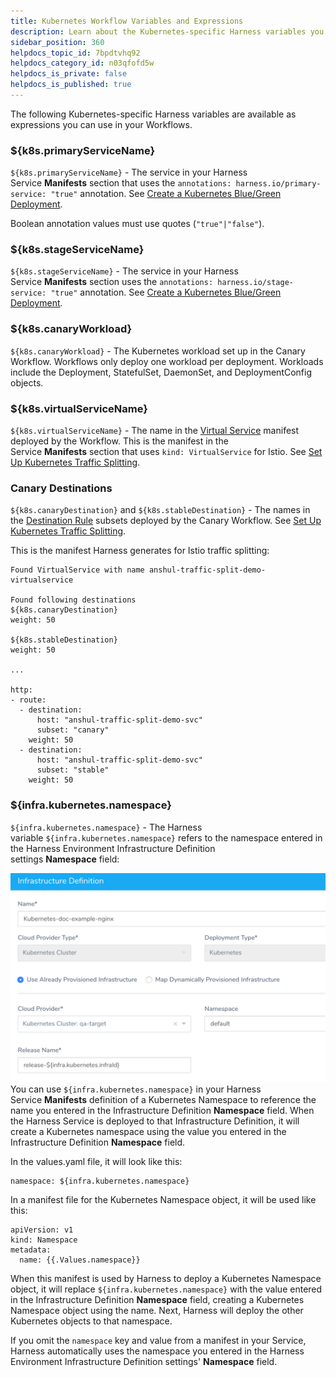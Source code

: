 ```yaml
---
title: Kubernetes Workflow Variables and Expressions
description: Learn about the Kubernetes-specific Harness variables you can use in your Workflows.
sidebar_position: 360 
helpdocs_topic_id: 7bpdtvhq92
helpdocs_category_id: n03qfofd5w
helpdocs_is_private: false
helpdocs_is_published: true
---
```


The following Kubernetes-specific Harness variables are available as expressions you can use in your Workflows.

### ${k8s.primaryServiceName}

`${k8s.primaryServiceName}` - The service in your Harness Service **Manifests** section that uses the `annotations: harness.io/primary-service: "true"` annotation. See [Create a Kubernetes Blue/Green Deployment](/article/ukftzrngr1-create-a-kubernetes-blue-green-deployment).

Boolean annotation values must use quotes (`"true"|"false"`).

### ${k8s.stageServiceName}

`${k8s.stageServiceName}` - The service in your Harness Service **Manifests** section uses the `annotations: harness.io/stage-service: "true"` annotation. See [Create a Kubernetes Blue/Green Deployment](/article/ukftzrngr1-create-a-kubernetes-blue-green-deployment).

### ${k8s.canaryWorkload}

`${k8s.canaryWorkload}` - The Kubernetes workload set up in the Canary Workflow. Workflows only deploy one workload per deployment. Workloads include the Deployment, StatefulSet, DaemonSet, and DeploymentConfig objects.

### ${k8s.virtualServiceName}

`${k8s.virtualServiceName}` - The name in the [Virtual Service](https://istio.io/docs/reference/config/networking/v1alpha3/virtual-service/) manifest deployed by the Workflow. This is the manifest in the Service **Manifests** section that uses `kind: VirtualService` for Istio. See [Set Up Kubernetes Traffic Splitting](/article/1qfb4gh9e8-set-up-kubernetes-traffic-splitting).

### Canary Destinations

`${k8s.canaryDestination}` and `${k8s.stableDestination}` - The names in the [Destination Rule](https://istio.io/docs/reference/config/networking/v1alpha3/destination-rule/) subsets deployed by the Canary Workflow. See [Set Up Kubernetes Traffic Splitting](/article/1qfb4gh9e8-set-up-kubernetes-traffic-splitting).

This is the manifest Harness generates for Istio traffic splitting:


```
Found VirtualService with name anshul-traffic-split-demo-virtualservice  
  
Found following destinations  
${k8s.canaryDestination}  
weight: 50  
  
${k8s.stableDestination}  
weight: 50  
  
...  
  
http:  
- route:  
  - destination:  
      host: "anshul-traffic-split-demo-svc"  
      subset: "canary"  
    weight: 50  
  - destination:  
      host: "anshul-traffic-split-demo-svc"  
      subset: "stable"  
    weight: 50
```
### ${infra.kubernetes.namespace}

`${infra.kubernetes.namespace}` - The Harness variable `${infra.kubernetes.namespace}` refers to the namespace entered in the Harness Environment Infrastructure Definition settings **Namespace** field:

![](./static/workflow-variables-expressions-52.png)You can use `${infra.kubernetes.namespace}` in your Harness Service **Manifests** definition of a Kubernetes Namespace to reference the name you entered in the Infrastructure Definition **Namespace** field. When the Harness Service is deployed to that Infrastructure Definition, it will create a Kubernetes namespace using the value you entered in the Infrastructure Definition **Namespace** field.

In the values.yaml file, it will look like this:


```
namespace: ${infra.kubernetes.namespace}
```
In a manifest file for the Kubernetes Namespace object, it will be used like this:


```
apiVersion: v1  
kind: Namespace  
metadata:  
  name: {{.Values.namespace}}
```
When this manifest is used by Harness to deploy a Kubernetes Namespace object, it will replace `${infra.kubernetes.namespace}` with the value entered in the Infrastructure Definition **Namespace** field, creating a Kubernetes Namespace object using the name. Next, Harness will deploy the other Kubernetes objects to that namespace.

If you omit the `namespace` key and value from a manifest in your Service, Harness automatically uses the namespace you entered in the Harness Environment Infrastructure Definition settings' **Namespace** field.